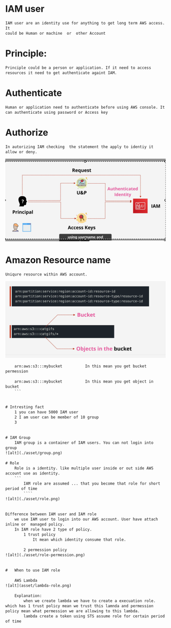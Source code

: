 # IAM user 
    IAM user are an identity use for anything to get long term AWS access. It
    could be Human or machine  or  other Account

# Principle:
    Principle could be a person or application. If it need to access resources it need to get authenticate againt IAM.
# Authenticate
    Human or application need to authenticate before using AWS console. It can authenticate using password or Access key
# Authorize
    In autorizing IAM checking  the statement the apply to identiy it allow or deny.

![alt](./asset/iam.png)


# Amazon Resource name
    Uniqure resource within AWS account.
![alt](./asset/arn.png)
```
    arn:aws:s3:::mybucket          In this mean you get bucket permession

    arn:aws:s3:::mybucket          In this mean you get object in bucket 
    ```


# Intresting fact
    1 you can have 5000 IAM user
    2 I am user can be member of 10 group
    3 


# IAM Group
    IAM group is a container of IAM users. You can not login into group
![alt](./asset/group.png)

# Role
    Role is a identity. like multiple user inside or out side AWS account use as identity. 
    ``` 
        IAM role are assumed ... that you become that role for short period of time
        ````
![alt](./asset/role.png)


Difference between IAM user and IAM role
    we use IAM user to login into our AWS account. User have attach inline or  managed policy.
    In IAM role have 2 type of policy. 
        1 trust policy
            It mean which identity consume that role.

        2 permession policy
![alt](./asset/role-permession.png)


#   When to use IAM role

    AWS Lambda 
![alt](asset/lambda-role.png)

    Explanation:
        when we create lambda we have to create a execuation role. which has 1 trust policy mean we trust this lamnda and permession policy mean what permession we are allowing to this lambda.
        lambda create a token using STS assume role for certain period of time
